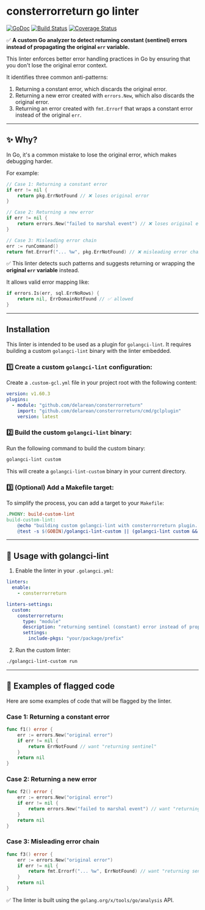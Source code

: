 # consterrorreturn go linter

[![GoDoc](https://pkg.go.dev/badge/github.com/delarian/consterrorreturn.svg)](https://pkg.go.dev/github.com/delarian/consterrorreturn)
[![Build Status](https://github.com/delarian/consterrorreturn/actions/workflows/ci.yml/badge.svg)](https://github.com/delarian/consterrorreturn/actions/workflows/ci.yml)
[![Coverage Status](https://codecov.io/gh/delarian/consterrorreturn/branch/main/graph/badge.svg)](https://codecov.io/gh/delarian/consterrorreturn)

✅ **A custom Go analyzer to detect returning constant (sentinel) errors instead of propagating the original `err` variable.**

This linter enforces better error handling practices in Go by ensuring that you don't lose the original error context.

It identifies three common anti-patterns:
1.  Returning a constant error, which discards the original error.
2.  Returning a new error created with `errors.New`, which also discards the original error.
3.  Returning an error created with `fmt.Errorf` that wraps a constant error instead of the original `err`.

---

## ✨ **Why?**

In Go, it's a common mistake to lose the original error, which makes debugging harder.

For example:
```go
// Case 1: Returning a constant error
if err != nil {
    return pkg.ErrNotFound // ❌ loses original error
}

// Case 2: Returning a new error
if err != nil {
    return errors.New("failed to marshal event") // ❌ loses original error
}

// Case 3: Misleading error chain
err := runCommand()
return fmt.Errorf("... %w", pkg.ErrNotFound) // ❌ misleading error chain and loses original error
```

✅ This linter detects such patterns and suggests returning or wrapping the **original `err` variable** instead.

It allows valid error mapping like:
```go
if errors.Is(err, sql.ErrNoRows) {
    return nil, ErrDomainNotFound // ✅ allowed
}
```

---

## **Installation**

This linter is intended to be used as a plugin for `golangci-lint`. It requires building a custom `golangci-lint` binary with the linter embedded.

### 1️⃣ **Create a custom `golangci-lint` configuration:**

Create a `.custom-gcl.yml` file in your project root with the following content:
```yaml
version: v1.60.3
plugins:
  - module: "github.com/delarean/consterrorreturn"
    import: "github.com/delarean/consterrorreturn/cmd/gclplugin"
    version: latest
```

### 2️⃣ **Build the custom `golangci-lint` binary:**

Run the following command to build the custom binary:
```bash
golangci-lint custom
```
This will create a `golangci-lint-custom` binary in your current directory.

### 3️⃣ **(Optional) Add a Makefile target:**
To simplify the process, you can add a target to your `Makefile`:
```makefile
.PHONY: build-custom-lint
build-custom-lint:
	@echo "building custom golangci-lint with consterrorreturn plugin..."
	@test -s $(GOBIN)/golangci-lint-custom || (golangci-lint custom && mv golangci-lint-custom $(GOBIN)/golangci-lint-custom)
```

---

## 📝 **Usage with golangci-lint**

1.  Enable the linter in your `.golangci.yml`:
```yaml
linters:
  enable:
    - consterrorreturn

linters-settings:
  custom:
    consterrorreturn:
      type: "module"
      description: "returning sentinel (constant) error instead of propagating original err variable"
      settings:
        include-pkgs: "your/package/prefix"
```

2.  Run the custom linter:
```bash
./golangci-lint-custom run
```

---

## 📐 **Examples of flagged code**

Here are some examples of code that will be flagged by the linter.

### Case 1: Returning a constant error
```go
func f1() error {
	err := errors.New("original error")
	if err != nil {
		return ErrNotFound // want "returning sentinel"
	}
	return nil
}
```

### Case 2: Returning a new error
```go
func f2() error {
	err := errors.New("original error")
	if err != nil {
		return errors.New("failed to marshal event") // want "returning sentinel"
	}
	return nil
}
```

### Case 3: Misleading error chain
```go
func f3() error {
	err := errors.New("original error")
	if err != nil {
		return fmt.Errorf("... %w", ErrNotFound) // want "returning sentinel"
	}
	return nil
}
```

✅ The linter is built using the `golang.org/x/tools/go/analysis` API.